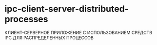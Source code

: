 # ipc-client-server-distributed-processes
КЛИЕНТ-СЕРВЕРНОЕ ПРИЛОЖЕНИЕ С ИСПОЛЬЗОВАНИЕМ СРЕДСТВ IPC ДЛЯ РАСПРЕДЕЛЕННЫХ ПРОЦЕССОВ
